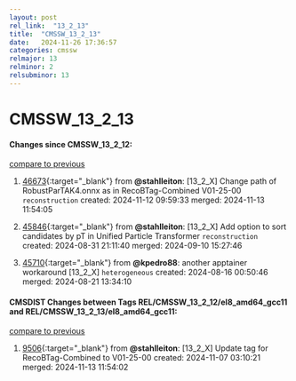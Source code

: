 ```yaml
---
layout: post
rel_link:  "13_2_13"
title:  "CMSSW_13_2_13"
date:   2024-11-26 17:36:57
categories: cmssw
relmajor: 13
relminor: 2
relsubminor: 13
---
```


# CMSSW_13_2_13
#### Changes since CMSSW_13_2_12:
[compare to previous](https://github.com/cms-sw/cmssw/compare/CMSSW_13_2_12...CMSSW_13_2_13)



1. [46673](http://github.com/cms-sw/cmssw/pull/46673){:target="_blank"}  from **@stahlleiton**: [13_2_X] Change path of RobustParTAK4.onnx as in RecoBTag-Combined V01-25-00 `reconstruction` created: 2024-11-12 09:59:33 merged: 2024-11-13 11:54:05

2. [45846](http://github.com/cms-sw/cmssw/pull/45846){:target="_blank"}  from **@stahlleiton**: [13_2_X] Add option to sort candidates by pT in Unified Particle Transformer `reconstruction` created: 2024-08-31 21:11:40 merged: 2024-09-10 15:27:46

3. [45710](http://github.com/cms-sw/cmssw/pull/45710){:target="_blank"}  from **@kpedro88**: another apptainer workaround [13_2_X] `heterogeneous` created: 2024-08-16 00:50:46 merged: 2024-08-21 13:34:10

#### CMSDIST Changes between Tags REL/CMSSW_13_2_12/el8_amd64_gcc11 and REL/CMSSW_13_2_13/el8_amd64_gcc11:
[compare to previous](https://github.com/cms-sw/cmsdist/compare/REL/CMSSW_13_2_12/el8_amd64_gcc11...REL/CMSSW_13_2_13/el8_amd64_gcc11)



1. [9506](http://github.com/cms-sw/cmsdist/pull/9506){:target="_blank"}  from **@stahlleiton**: [13_2_X] Update tag for RecoBTag-Combined to V01-25-00 created: 2024-11-07 03:10:21 merged: 2024-11-13 11:54:02
